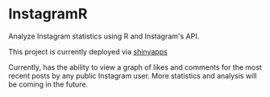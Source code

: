 InstagramR
=================

Analyze Instagram statistics using R and Instagram's API.

This project is currently deployed via [shinyapps](http://rees.shinyapps.io/InstagramR)

Currently, has the ability to view a graph of likes and comments for the most recent posts by any public Instagram user. More statistics and analysis will be coming in the future.
